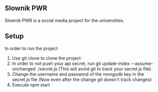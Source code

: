## Slownik PWR

Slownik PWR is a social media project for the universities.

## Setup

In order to run the project

1. Use git clone to clone the project
2. In order to not push your api secret, run git update-index --assume-unchanged ./secret.js (This will avoid git to track your secret.js file)
3. Change the username and password of the mongodb key in the secret.js file (Now even after the change git doesn't track changes)
4. Execute npm start
